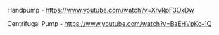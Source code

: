 Handpump - https://www.youtube.com/watch?v=XrvRpF3OxDw

Centrifugal Pump - https://www.youtube.com/watch?v=BaEHVpKc-1Q

